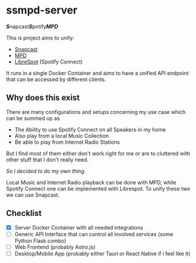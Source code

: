 # ssmpd-server

***S***napcast***S***potify***MPD***

This is project aims to unify:

- [Snapcast](https://github.com/badaix/snapcast)
- [MPD](https://github.com/MusicPlayerDaemon/MPD)
- [LibreSpot](https://github.com/librespot-org/librespot) (Spotify Connect)

It runs in a single Docker Container and aims to have a unified API
endpoint that can be accessed by different clients.

## Why does this exist

There are many configurations and setups concerning my use case which
can be summed up as

- The Ability to use Spotify Connect on all Speakers in my home
- Also play from a local Music Collection
- Be able to play from Internet Radio Stations

But I find most of them either don't work right for me or are to cluttered
with other stuff that I don't really need.

*So I decided to do my own thing.*

Local Music and Internet Radio playback can be done with MPD, while Spotify 
Connect one can be implemented with Librespot. To unify these two we can 
use Snapcast.

## Checklist

- [x] Server Docker Container with all needed integrations
- [ ] Generic API Interface that can control all involved services (some Python Flask combo)
- [ ] Web Frontend (probably Astro.js)
- [ ] Desktop/Mobile App (probably either Tauri or React Native if i feel like it)
